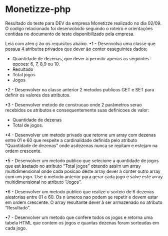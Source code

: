 # Monetizze-php
Resultado do teste para DEV da empresa Monetizze realizado no dia 02/09. O codigo relacionado foi desenvolvido seguindo o roteiro e orientações contidas no documento de teste disponibilizado pela empresa.


Leia com aten ̧c ̃ao os requisitos abaixo.
•1  -  Desenvolva  uma  classe  que  possua  4  atributos  privados  que  dever ̃ao  conter  osseguintes dados:
- Quantidade de dezenas, que dever ́a permitir apenas as seguintes opcoes:  6, 7, 8,9 ou 10.
- Resultado
- Total jogos
- Jogos

•2  -  Desenvolver  na  classe  anterior  2  metodos  publicos  GET  e  SET  para  definir os valores dos atributos.

•3 - Desenvolver metodo de construcao onde 2 parâmetros serao recebidos os atributos e consequentemente suas definicoes de valor:
- Quantidade de dezenas
- Total de jogos.

•4 - Desenvolver um metodo privado que retorne um array com dezenas entre 01 e 60 que respeite a cardinalidade definida pelo atributo “Quantidade de dezenas” onde asdezenas nunca se repitam e estejam na ordem crescente.

•5  -  Desenvolver  um  metodo  publico  que  selecione  a  quantidade  de  jogos  que  est ́asetado no atributo “Total jogos” obtendo assim um array multidimensional onde cada posicao deste array dever ́a conter outro array com um jogo. Use o metodo anterior para gerar cada jogo e salve este array multidimensional no atributo “Jogos”.

•6 - Desenvolver um metodo publico que realize o sorteio de 6 dezenas aleatorias entre 01  e  60.   Os  n ́umeros  nao  podem  se  repetir  e  devem  estar  em  ordem  crescente. O array resultante dever ́a ser armazenado no atributo “Resultado”.

•7 - Desenvolver um metodo que confere todos os jogos e retorna uma tabela HTML que contem os jogos e quantas dezenas foram sorteadas em cada jogo.
